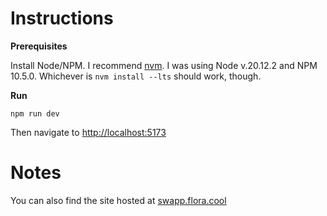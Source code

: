# Instructions

**Prerequisites**

Install Node/NPM. I recommend [nvm](https://github.com/nvm-sh/nvm). I was using
Node v.20.12.2 and NPM 10.5.0. Whichever is `nvm install --lts` should work,
though.

**Run**

```
npm run dev
```

Then navigate to [http://localhost:5173](http://localhost:5173)

# Notes

You can also find the site hosted at
[swapp.flora.cool](https://swapp.flora.cool)

